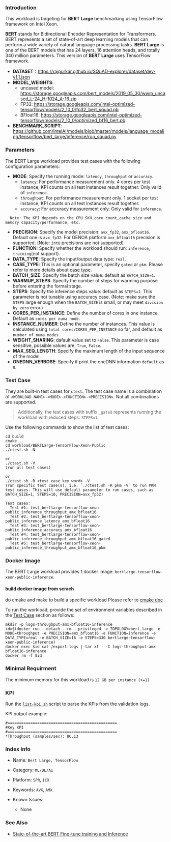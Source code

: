 
### Introduction

This workload is targeting for **BERT Large** benchmarking using TensorFlow framework on Intel Xeon.

**BERT** stands for Bidirectional Encoder Representation for Transformers. BERT represents a set of state-of-art deep learning models that can perform a wide variety of natural language processing tasks. **BERT Large** is one of the BERT models that has 24 layers, 16 attention heads, and totally 340 million parameters. This version of **BERT Large** uses TensorFlow framework.

- **DATASET**：https://rajpurkar.github.io/SQuAD-explorer/dataset/dev-v1.1.json
- **MODEL_WEIGHTS**:
  * uncased model: https://storage.googleapis.com/bert_models/2019_05_30/wwm_uncased_L-24_H-1024_A-16.zip
  * FP32: https://storage.googleapis.com/intel-optimized-tensorflow/models/2_10_0/fp32_bert_squad.pb
  * BFloat16: https://storage.googleapis.com/intel-optimized-tensorflow/models/2_10_0/optimized_bf16_bert.pb
- **BENCHMARK_SCRIPT**: https://github.com/IntelAI/models/blob/master/models/language_modeling/tensorflow/bert_large/inference/run_squad.py

### Parameters

The BERT Large workload provides test cases with the following configuration parameters:
- **MODE**: Specify the running mode: `latency`, `throughput` or `accuracy`.
  * `latency`: For performance measurement only. 4 cores per test instance, KPI counts on all test instances result together. Only valid of `inference`.
  * `throughput`: For performance measurement only. 1 socket per test instance, KPI counts on all test instances result together.
  * `accuracy`: For accuracy measurement only. Only valid for `inference`.
```
  Note: The KPI depends on the CPU SKU,core count,cache size and memory capacity/performance, etc.
```
- **PRECISION**: Specify the model precision: `avx_fp32`, `amx_bfloat16`. Default one is `avx_fp32`. For GENOA platform `avx_bfloat16` precision is supported. (Note: `int8` precisions are not supported)
- **FUNCTION**: Specify whether the workload should run: `inference`, `training`(not support).
- **DATA_TYPE**: Specify the input/output data type: `real`.
- **CASE_TYPE**: This is an optional parameter, specify `gated` or `pkm`.  Please refer to more details about [case type](../../doc/user-guide/executing-workload/testcase.md).
- **BATCH_SIZE**: Specify the batch size value: default as `BATCH_SIZE=1`.
- **WARMUP_STEPS**: Specify the number of steps for warming purpose before entering the formal stage.
- **STEPS**: Specify the inference steps value: default as `STEPS=1`. This parameter is not tunable using accuracy case. (Note: make sure the `STEPS` large enough when the `BATCH_SIZE` is small, or may meet `division by zero` error.)
- **CORES_PER_INSTANCE**: Define the number of cores in one instance. Default as `cores per numa node`.
- **INSTANCE_NUMBER**: Define the number of instances. This value is calculated using `total cores/CORES_PER_INSTANCE` so far, and default as `number of numa nodes`.
- **WEIGHT_SHARING**: dafault value set to `False`. This parameter is case sensitive, possible values are: `True`, `False`.
- **MAX_SEQ_LENGTH**: Specify the maximum length of the input sequence of the model.
- **ONEDNN_VERBOSE**: Specify if print the oneDNN information `default` as `0`.

### Test Case

They are built-in test cases for `ctest`. The test case name is a combination of `<WORKLOAD_NAME>-<MODE>-<FUNCTION>-<PRECISION>`. Not all combinations are supported.

> Additionally, the test cases with suffix `_gated` represents running the workload with reduced steps: `STEPS=1`.

Use the following commands to show the list of test cases:
```
cd build
cmake ..
cd workload/BERTLarge-TensorFlow-Xeon-Public
./ctest.sh -N

or
./ctest.sh -V
(run all test cases)

or
./ctest.sh -R <test case key word> -V
(run specific test case(s), i.e. `./ctest.sh -R pkm -V` to run PKM test cases. This will use default parameter to run cases, such as BATCH_SIZE=1, STEPS=10, PRECISION=avx_fp32)

Test cases:
  Test #1: test_bertlarge-tensorflow-xeon-public_inference_throughput_amx_bfloat16
  Test #2: test_bertlarge-tensorflow-xeon-public_inference_latency_amx_bfloat16
  Test #3: test_bertlarge-tensorflow-xeon-public_inference_accuracy_amx_bfloat16
  Test #4: test_bertlarge-tensorflow-xeon-public_inference_throughput_amx_bfloat16_gated
  Test #5: test_bertlarge-tensorflow-xeon-public_inference_throughput_amx_bfloat16_pkm
```

### Docker Image

The BERT Large workload provides 1 docker image: `bertlarge-tensorflow-xeon-public-inference`.

#### build docker image from scrach
do cmake and make to build a specific workload
Please refer to [cmake doc](../../doc/user-guide/executing-workload/cmake.md)

To run the workload, provide the set of environment variables described in the [Test Case](#Test-Case) section as follows:
```
mkdir -p logs-throughput-amx-bfloat16-inference
id=$(docker run --detach --rm --privileged -e TOPOLOGY=bert_large -e MODE=throughput -e PRECISION=amx_bfloat16 -e FUNCTION=inference -e DATA_TYPE=real -e BATCH_SIZE=16 -e STEPS=330 bertlarge-tensorflow-xeon-public-inference)
docker exec $id cat /export-logs | tar xf - -C logs-throughput-amx-bfloat16-inference
docker rm -f $id
```

### Minimal Requirment

The minimum memory for this workload is `12 GB per instance (>=1)`

### KPI

Run the [`list-kpi.sh`](../../doc/user-guide/executing-workload/ctest.md#list-kpish) script to parse the KPIs from the validation logs.

KPI output example:
```
#================================================
#Key KPI
#================================================
*Throughput (samples/sec): 86.13
```

### Index Info
- Name: `Bert Large, TensorFlow`
- Category: `ML/DL/AI`
- Platform: `SPR`, `ICX`
- Keywords: `AVX`, `AMX`

- Known Issues:
  - None

### See Also
- [State-of-the-art BERT Fine-tune training and Inference](https://intel.github.io/stacks/dlrs/bert-performance.html)
